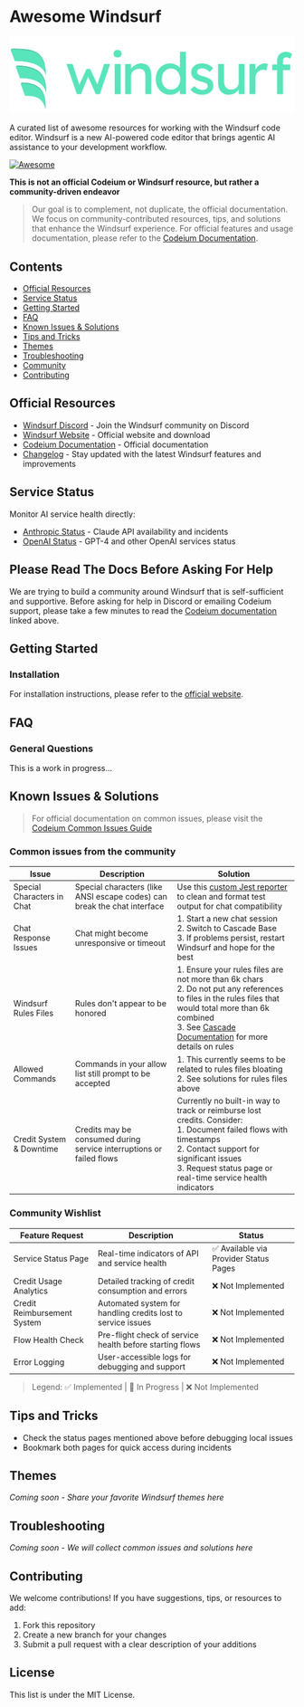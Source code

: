 # Awesome Windsurf

![alt text](windsurf_logo_wordmark.png)

A curated list of awesome resources for working with the Windsurf code editor. Windsurf is a new AI-powered code editor that brings agentic AI assistance to your development workflow.

[![Awesome](https://awesome.re/badge.svg)](https://awesome.re)

**This is not an official Codeium or Windsurf resource, but rather a community-driven endeavor**

> Our goal is to complement, not duplicate, the official documentation. We focus on community-contributed resources, tips, and solutions that enhance the Windsurf experience. For official features and usage documentation, please refer to the [Codeium Documentation](https://docs.codeium.com/getstarted/overview).

## Contents
- [Official Resources](#official-resources)
- [Service Status](#service-status)
- [Getting Started](#getting-started)
- [FAQ](#faq)
- [Known Issues & Solutions](#known-issues--solutions)
- [Tips and Tricks](#tips-and-tricks)
- [Themes](#themes)
- [Troubleshooting](#troubleshooting)
- [Community](#community)
- [Contributing](#contributing)

## Official Resources
- [Windsurf Discord](https://discord.com/invite/3XFf78nAx5) - Join the Windsurf community on Discord
- [Windsurf Website](https://www.codeium.com/windsurf) - Official website and download
- [Codeium Documentation](https://docs.codeium.com/windsurf/getting-started) - Official documentation
- [Changelog](https://codeium.com/changelog) - Stay updated with the latest Windsurf features and improvements

## Service Status
Monitor AI service health directly:
- [Anthropic Status](https://status.anthropic.com) - Claude API availability and incidents
- [OpenAI Status](https://status.openai.com) - GPT-4 and other OpenAI services status

## Please Read The Docs Before Asking For Help

We are trying to build a community around Windsurf that is self-sufficient and supportive. Before asking for help in Discord or emailing Codeium support, please take a few minutes to read the [Codeium documentation](https://docs.codeium.com/getstarted/overview) linked above.

## Getting Started
### Installation
For installation instructions, please refer to the [official website](https://www.codeium.com/windsurf).

## FAQ

### General Questions
This is a work in progress...

## Known Issues & Solutions

> For official documentation on common issues, please visit the [Codeium Common Issues Guide](https://docs.codeium.com/troubleshooting/common-issues)

### Common issues from the community

| Issue | Description | Solution |
|-------|-------------|----------|
| Special Characters in Chat | Special characters (like ANSI escape codes) can break the chat interface | Use this [custom Jest reporter](https://gist.github.com/BryceEWatson/79ce7138bb4edb0a5ab6104cf1f6f72a) to clean and format test output for chat compatibility |
| Chat Response Issues | Chat might become unresponsive or timeout | 1. Start a new chat session<br>2. Switch to Cascade Base<br>3. If problems persist, restart Windsurf and hope for the best|
| Windsurf Rules Files | Rules don't appear to be honored | 1. Ensure your rules files are not more than 6k chars<br>2. Do not put any references to files in the rules files that would total more than 6k combined<br>3. See [Cascade Documentation](https://docs.codeium.com/windsurf/cascade#memories) for more details on rules |
| Allowed Commands | Commands in your allow list still prompt to be accepted | 1. This currently seems to be related to rules files bloating<br>2. See solutions for rules files above |
| Credit System & Downtime | Credits may be consumed during service interruptions or failed flows | Currently no built-in way to track or reimburse lost credits. Consider:<br>1. Document failed flows with timestamps<br>2. Contact support for significant issues<br>3. Request status page or real-time service health indicators |

### Community Wishlist
| Feature Request | Description | Status |
|----------------|-------------|---------|
| Service Status Page | Real-time indicators of API and service health | ✅ Available via Provider Status Pages |
| Credit Usage Analytics | Detailed tracking of credit consumption and errors | ❌ Not Implemented |
| Credit Reimbursement System | Automated system for handling credits lost to service issues | ❌ Not Implemented |
| Flow Health Check | Pre-flight check of service health before starting flows | ❌ Not Implemented |
| Error Logging | User-accessible logs for debugging and support | ❌ Not Implemented |

> Legend: ✅ Implemented | 🚧 In Progress | ❌ Not Implemented

## Tips and Tricks
- Check the status pages mentioned above before debugging local issues
- Bookmark both pages for quick access during incidents

## Themes
*Coming soon - Share your favorite Windsurf themes here*

## Troubleshooting
*Coming soon - We will collect common issues and solutions here*

## Contributing
We welcome contributions! If you have suggestions, tips, or resources to add:
1. Fork this repository
2. Create a new branch for your changes
3. Submit a pull request with a clear description of your additions

## License
This list is under the MIT License.